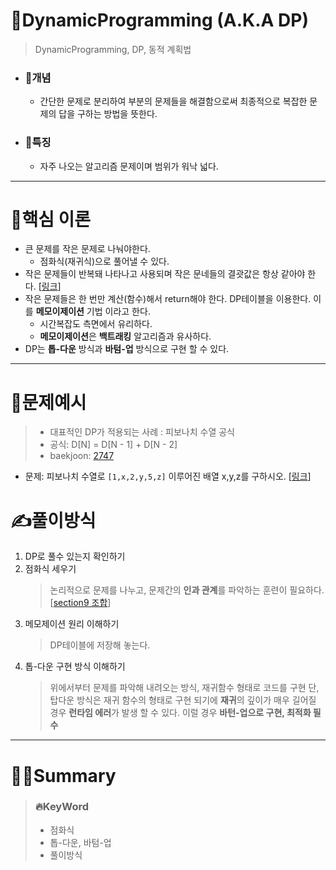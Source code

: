 # 🧠DynamicProgramming (A.K.A DP)

> DynamicProgramming, DP, 동적 계획법

- ### 🧩개념
  - 간단한 문제로 분리하여 부분의 문제들을 해결함으로써 최종적으로 복잡한 문제의 답을 구하는 방법을 뜻한다.
- ### 👀특징
  - 자주 나오는 알고리즘 문제이며 범위가 워낙 넓다.

---

# 📌핵심 이론

- 큰 문제를 작은 문제로 나눠야한다.
  - 점화식(재귀식)으로 풀어낼 수 있다.
- 작은 문제들이 반복돼 나타나고 사용되며 작은 문네들의 결괏값은 항상 같아야 한다. [[링크](https://ko.wikipedia.org/wiki/%EC%A0%90%ED%99%94%EC%8B%9D "점화식 wiki")]
- 작은 문제들은 한 번만 계산(함수)해서 return해야 한다. DP테이블을 이용한다. 이를 **메모이제이션** 기법 이라고 한다.
  - 시간복잡도 측면에서 유리하다.
  - **메모이제이션**은 **백트래킹** 알고리즘과 유사하다.
- DP는 **톱-다운** 방식과 **바텀-업** 방식으로 구현 할 수 있다.

---

# 📝문제예시

> - 대표적인 DP가 적용되는 사례 : 피보나치 수열 공식
> - 공식: D[N] = D[N - 1] + D[N - 2]
> - baekjoon: [2747](https://www.acmicpc.net/problem/2747 "2747 baekjoon")

- 문제: 피보나치 수열로 `[1,x,2,y,5,z]` 이루어진 배열 x,y,z를 구하시오. [[링크]("풀이방식")]

# ✍풀이방식

1. DP로 풀수 있는지 확인하기
2. 점화식 세우기
   > 논리적으로 문제를 나누고, 문제간의 **인과 관계**를 파악하는 훈련이 필요하다. [[section9 조합](https://www.inflearn.com/course/lecture?courseSlug=%EB%91%90%EC%9E%87-%EC%95%8C%EA%B3%A0%EB%A6%AC%EC%A6%98-%EC%BD%94%EB%94%A9%ED%85%8C%EC%8A%A4%ED%8A%B8-%ED%8C%8C%EC%9D%B4%EC%8D%AC&unitId=148402&tab=curriculum "inflean")]
3. 메모제이션 원리 이해하기
   > DP테이블에 저장해 놓는다.
4. 톱-다운 구현 방식 이해하기
   > 위에서부터 문제를 파악해 내려오는 방식, 재귀함수 형태로 코드를 구현 단, 탑다운 방식은 재귀 함수의 형태로 구현 되기에 **재귀**의 깊이가 매우 길어질 경우 **런타임 에러**가 발생 할 수 있다. 이럴 경우 **바턴-업으로 구현, 최적화 필수**

---

# 👨‍💻Summary

> ### 🔥KeyWord
>
> - 점화식
> - 톱-다운, 바텀-업
> - 풀이방식
